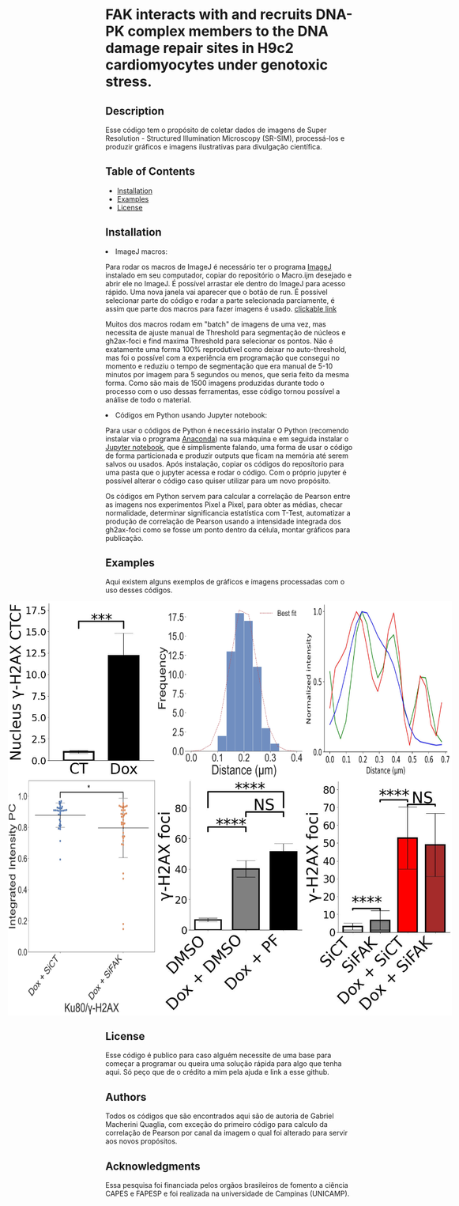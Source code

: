 <!DOCTYPE html>
<html lang="en">
<head>
  <meta charset="UTF-8">
  <meta name="viewport" content="width=device-width, initial-scale=1.0">
<!--   <style>
    /* Add your custom CSS styles here */
  </style> -->
</head>
<body>
  <h1>FAK interacts with and recruits DNA-PK complex members to the DNA damage repair sites in H9c2 cardiomyocytes under genotoxic stress.</h1>

  <h2>Description</h2>
  <p>
    Esse código tem o propósito de coletar dados de imagens de Super Resolution - Structured Illumination Microscopy (SR-SIM), processá-los e produzir gráficos e imagens ilustrativas para divulgação científica.
  </p>

  <h2>Table of Contents</h2>
  <ul>
    <li><a href="#installation">Installation</a></li>
    <li><a href="#examples">Examples</a></li>
    <li><a href="#license">License</a></li>
  </ul>

  <h2 id="installation">Installation</h2>
  </p>
    <li>ImageJ macros: </li>
    </p>
    <p>
    Para rodar os macros de ImageJ é necessário ter o programa <a href="https://imagej.nih.gov/ij/download.html">ImageJ</a> instalado em seu computador, copiar do repositório o Macro.ijm desejado e abrir ele no ImageJ. É possível arrastar ele dentro do ImageJ para acesso rápido. Uma nova janela vai aparecer que o botão de run. É possível selecionar parte do código e rodar a parte selecionada parciamente, é assim que parte dos macros para fazer imagens é usado. 
  <a href="https://example.com">clickable link</a>  
    </p>    
    <p>
    Muitos dos macros rodam em "batch" de imagens de uma vez, mas necessita de ajuste manual de Threshold para segmentação de núcleos e gh2ax-foci e find maxima Threshold para selecionar os pontos. Não é exatamente uma forma 100% reprodutível como deixar no auto-threshold, mas foi o possível com a experiência em programação que consegui no momento e reduziu o tempo de segmentação que era manual de 5-10 minutos por imagem para 5 segundos ou menos, que seria feito da mesma forma. Como são mais de 1500 imagens produzidas durante todo o processo com o uso dessas ferramentas, esse código tornou possível a análise de todo o material.
    </p>
        <li>Códigos em Python usando Jupyter notebook: </li>
    </p>
    <p>
    Para usar o códigos de Python é necessário instalar O Python (recomendo instalar via o programa <a href="https://www.anaconda.com/download">Anaconda</a>) na sua máquina e em seguida instalar o <a href="https://jupyter.org/">Jupyter notebook</a>, que é simplismente falando, uma forma de usar o código de forma particionada e produzir outputs que ficam na memória até serem salvos ou usados. Após instalação, copiar os códigos do reposítorio para uma pasta que o jupyter acessa e rodar o código. Com o próprio jupyter é possível alterar o código caso quiser utilizar para um novo propósito.
    </p>    
    <p>
    Os códigos em Python servem para calcular a correlação de Pearson entre as imagens nos experimentos Pixel a Pixel, para obter as médias, checar normalidade, determinar significancia estatística com T-Test, automatizar a produção de correlação de Pearson usando a intensidade integrada dos gh2ax-foci como se fosse um ponto dentro da célula, montar gráficos para publicação.
    </p>    

  <h2 id="examples">Examples</h2>
  <p>
    Aqui existem alguns exemplos de gráficos e imagens processadas com o uso desses códigos.
  </p>
<div align="center">
  <div style="display: flex; justify-content: center;">
    <img src="https://github.com/gabriel-macherini/Master-UNICAMP/blob/master/python/pfak%20CTCF%20graph/pfak_gh2ax_ctcf_ct-dox%20sem.jpeg" alt="CTCF graph example" width="300">
    <img src="https://github.com/gabriel-macherini/Master-UNICAMP/blob/master/python/histogram%20circular_fak%20hole/histogram_fakcircular_peaktopeak_space_8.jpeg" alt="FAK hole space example" width="300">
    <img src="https://github.com/gabriel-macherini/Master-UNICAMP/blob/master/python/grafico%20das%20linhas%20nas%20imagens/ku80/plot_fak-ku80-h2ax_loci-gammah2ax_withxy_norm_13jul22_v2.jpeg" alt="ku80 line plot" width="300">
  </div>
</div>

<div align="center">
  <div style="display: flex; justify-content: center;">
    <img src="https://github.com/gabriel-macherini/Master-UNICAMP/blob/master/python/SIFAK%20swarm%20plot%20pc%20by%20cell/swarmplot_pc_cells_ku80gh2ax_ii_si%20v4.jpeg" alt="swarm pc graph example" width="300">
    <img src="https://github.com/gabriel-macherini/Master-UNICAMP/blob/master/python/gh2ax%20foci%20count%20mean%20all%20xp/inifak%20gh2axfoci%20count%20notnorm%203groups%20black%20std.jpeg" alt="gh2ax foci count example" width="300">
    <img src="https://github.com/gabriel-macherini/Master-UNICAMP/blob/master/python/gh2ax%20foci%20count%20mean%20all%20xp/sifak%20gh2ax%20loci%20countmean%20ago2022%20v5.jpeg" alt="gh2ax foci count example" width="300">
  </div>
</div>


  <h2 id="license">License</h2>
  <p>
    Esse código é publico para caso alguém necessite de uma base para começar a programar ou queira uma solução rápida para algo que tenha aqui. Só peço que de o crédito a mim pela ajuda e link a esse github.
  </p>

  <h2>Authors</h2>
  <p>
    Todos os códigos que são encontrados aqui são de autoria de Gabriel Macherini Quaglia, com exceção do primeiro código para calculo da correlação de Pearson por canal da imagem o qual foi alterado para servir aos novos propósitos.

  <h2>Acknowledgments</h2>
  <p>
   Essa pesquisa foi financiada pelos orgãos brasileiros de fomento a ciência CAPES e FAPESP e foi realizada na universidade de Campinas (UNICAMP).
  </p>

